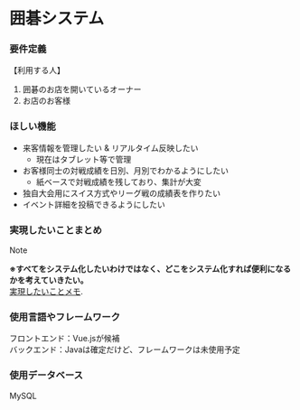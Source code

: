 # 囲碁システム

### 要件定義
【利用する人】 
1. 囲碁のお店を開いているオーナー
2. お店のお客様

### ほしい機能
* 来客情報を管理したい & リアルタイム反映したい
  * 現在はタブレット等で管理
* お客様同士の対戦成績を日別、月別でわかるようにしたい
  * 紙ベースで対戦成績を残しており、集計が大変  
* 独自大会用にスイス方式やリーグ戦の成績表を作りたい
* イベント詳細を投稿できるようにしたい

### 実現したいことまとめ  
> [!NOTE]
> **※すべてをシステム化したいわけではなく、どこをシステム化すれば便利になるかを考えていきたい。**  
> [実現したいことメモ](https://github.com/favopg/igo_system/wiki).  

### 使用言語やフレームワーク
フロントエンド：Vue.jsが候補  
バックエンド：Javaは確定だけど、フレームワークは未使用予定

### 使用データベース
MySQL
